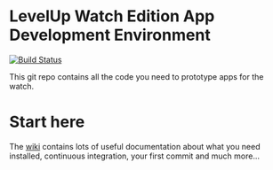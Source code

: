 # LevelUp Watch Edition App Development Environment

[![Build Status](https://circleci.com/gh/twlevelup/watch_edition.svg?style=svg)](https://circleci.com/gh/twlevelup/watch_edition)

This git repo contains all the code you need to prototype apps for the watch.

# Start here

The [wiki](https://github.com/twlevelup/watch_edition/wiki) contains lots of useful documentation about what you need installed, continuous integration, your first commit and much more...

